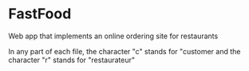 # FastFood
 Web app that implements an online ordering site for restaurants

 In any part of each file, the character "c" stands for "customer and the character "r" stands for "restaurateur"

